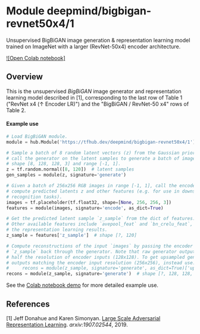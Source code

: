 # Module deepmind/bigbigan-revnet50x4/1
Unsupervised BigBiGAN image generation & representation learning model trained
on ImageNet with a larger (RevNet-50x4) encoder architecture.

<!-- dataset: imagenet-ilsvrc-2012-cls -->
<!-- asset-path: legacy -->
<!-- module-type: image-generator -->
<!-- network-architecture: BigBiGAN -->
<!-- fine-tunable: false -->
<!-- format: hub -->


[![Open Colab notebook]](https://colab.research.google.com/github/tensorflow/hub/blob/master/examples/colab/bigbigan_with_tf_hub.ipynb)

## Overview

This is the unsupervised *BigBiGAN* image generator and representation learning
model described in [1], corresponding to the last row of Table 1
("RevNet x4 (&#8593; Encoder LR)") and the "BigBiGAN / RevNet-50 x4" rows of
Table 2.

#### Example use
```python
# Load BigBiGAN module.
module = hub.Module('https://tfhub.dev/deepmind/bigbigan-revnet50x4/1')

# Sample a batch of 8 random latent vectors (z) from the Gaussian prior. Then
# call the generator on the latent samples to generate a batch of images with
# shape [8, 128, 128, 3] and range [-1, 1].
z = tf.random.normal([8, 120])  # latent samples
gen_samples = module(z, signature='generate')

# Given a batch of 256x256 RGB images in range [-1, 1], call the encoder to
# compute predicted latents z and other features (e.g. for use in downstream
# recognition tasks).
images = tf.placeholder(tf.float32, shape=[None, 256, 256, 3])
features = module(images, signature='encode', as_dict=True)

# Get the predicted latent sample `z_sample` from the dict of features.
# Other available features include `avepool_feat` and `bn_crelu_feat`, used in
# the representation learning results.
z_sample = features['z_sample']  # shape [?, 120]

# Compute reconstructions of the input `images` by passing the encoder's output
# `z_sample` back through the generator. Note that raw generator outputs are
# half the resolution of encoder inputs (128x128). To get upsampled generator
# outputs matching the encoder input resolution (256x256), instead use:
#     recons = module(z_sample, signature='generate', as_dict=True)['upsampled']
recons = module(z_sample, signature='generate')  # shape [?, 128, 128, 3]
```

See the [Colab notebook demo](https://colab.research.google.com/github/tensorflow/hub/blob/master/examples/colab/bigbigan_with_tf_hub.ipynb)
for more detailed example use.

## References

[1] Jeff Donahue and Karen Simonyan.
[Large Scale Adversarial Representation Learning](https://arxiv.org/abs/1907.02544).
*arxiv:1907.02544*, 2019.

